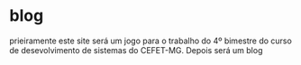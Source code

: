 # blog
prieiramente este site será um jogo para o trabalho do 4º bimestre do curso de desevolvimento de sistemas do CEFET-MG. Depois será um blog
